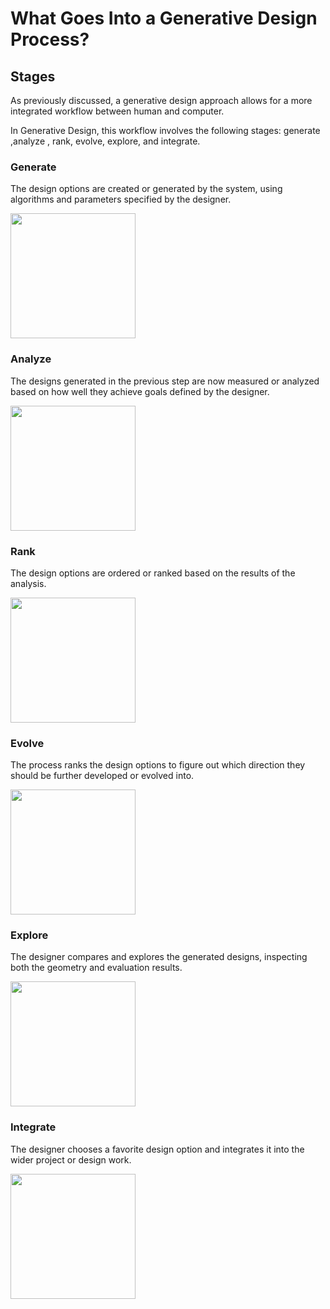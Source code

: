 # What Goes Into a Generative Design Process?

## Stages

As previously discussed, a generative design approach allows for a more integrated workflow between human and computer. 

In Generative Design, this workflow involves the following stages: generate ,analyze , rank, evolve, explore, and integrate.

### Generate

The design options are created or generated by the system, using algorithms and parameters specified by the designer.

<img src="../../../assets/intro/stages1.png" style="width:200px;"/>

### Analyze

The designs generated in the previous step are now measured or analyzed based on how well they achieve goals defined by the designer.

<img src="../../../assets/intro/stages2.png" style="width:200px;"/>

### Rank

The design options are ordered or ranked based on the results of the analysis.

<img src="../../../assets/intro/stages3.png" style="width:200px;"/>

### Evolve

The process ranks the design options to figure out which direction they should be further developed or evolved into.

<img src="../../../assets/intro/stages4.png" style="width:200px;"/>

### Explore

The designer compares and explores the generated designs, inspecting both the geometry and evaluation results.

<img src="../../../assets/intro/stages5.png" style="width:200px;"/>

### Integrate

The designer chooses a favorite design option and integrates it into the wider project or design work.

<img src="../../../assets/intro/stages6.png" style="width:200px;"/>

